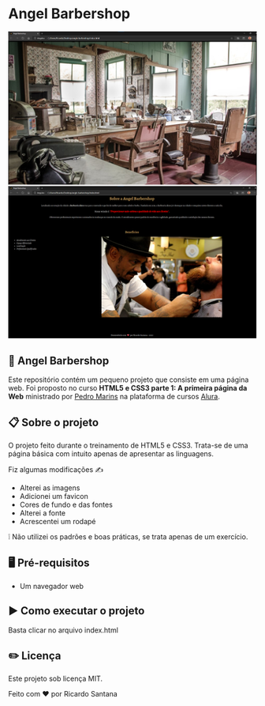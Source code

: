# Angel Barbershop

![Angel Barbershop](./imagem01.png)
![Angel Barbershop](./imagem02.png)

  
## :superhero: Angel Barbershop

Este repositório contém um pequeno projeto que consiste em uma página web.  Foi proposto no curso ****HTML5 e CSS3 parte 1: A primeira página da Web**** ministrado por [Pedro Marins](https://www.linkedin.com/in/pedromarins/) na plataforma de cursos [Alura](https://www.alura.com.br/).

  

## :clipboard: Sobre o projeto

O projeto feito durante o treinamento de HTML5 e CSS3. Trata-se de uma página básica com intuito apenas de apresentar as linguagens.

Fiz algumas modificações :writing_hand:
* Alterei as imagens
* Adicionei um favicon
* Cores de fundo e das fontes
* Alterei a fonte
* Acrescentei um rodapé
 
:grey_exclamation: Não utilizei os padrões e boas práticas, se trata apenas de um exercício. 

## :desktop_computer: Pré-requisitos

* Um navegador web

## :arrow_forward: Como executar o projeto

Basta clicar no arquivo index.html

## :pencil2: Licença

Este projeto sob licença MIT.

Feito com ❤️ por Ricardo Santana

